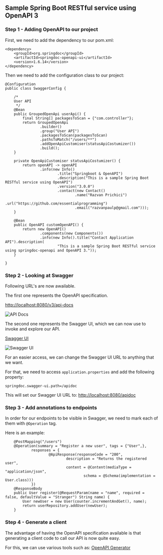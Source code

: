 ## Sample Spring Boot RESTful service using OpenAPI 3

### Step 1 - Adding OpenAPI to our project

First, we need to add the dependency to our pom.xml:
```
<dependency>
    <groupId>org.springdoc</groupId>
    <artifactId>springdoc-openapi-ui</artifactId>
    <version>1.6.14</version>
</dependency>
```

Then we need to add the configuration class to our project:
```
@Configuration
public class SwaggerConfig {

    /*
    User API
     */
    @Bean
    public GroupedOpenApi userApi() {
        final String[] packagesToScan = {"com.controller"};
        return GroupedOpenApi
                .builder()
                .group("User API")
                .packagesToScan(packagesToScan)
                .pathsToMatch("/users/**")
                .addOpenApiCustomiser(statusApiCostumizer())
                .build();
    }

    private OpenApiCustomiser statusApiCostumizer() {
        return openAPI -> openAPI
                .info(new Info()
                        .title("Springboot & OpenAPI")
                        .description("This is a sample Spring Boot RESTful service using OpenAPI")
                        .version("3.0.0")
                        .contact(new Contact()
                                .name("Razvan Prichici")
                                .url("https://github.com/essentialprogramming")
                                .email("razvanpaulp@gmail.com")));
    }

    @Bean
    public OpenAPI customOpenAPI() {
        return new OpenAPI()
                .components(new Components())
                .info(new Info().title("Contact Application API").description(
                        "This is a sample Spring Boot RESTful service using springdoc-openapi and OpenAPI 3."));
    }

}
```

### Step 2 - Looking at Swagger

Following URL's are now awailable.

The first one represents the OpenAPI specification.

[http://localhost:8080/v3/api-docs](http://localhost:8080/v3/api-docs)

![API Docs](src/main/resources/img/api-docs.png)

The second one represents the Swagger UI, which we can now use to invoke and explore our API.

[Swagger UI](http://localhost:8080/swagger-ui.html)

![Swagger UI](src/main/resources/img/swagger-ui.png)

For an easier access, we can change the Swagger UI URL to anything that we want.

For that, we need to access `application.properties` and add the following property:

`springdoc.swagger-ui.path=/apidoc`

This will set our Swagger UI URL to: [http://localhost:8080/apidoc](http://localhost:8080/apidoc)

### Step 3 - Add annotations to endpoints

In order for our endpoints to be visible in Swagger, we need to mark each of them with `@Operation` tag.

Here is an example:

```
    @PostMapping("/users")
    @Operation(summary = "Register a new user", tags = {"User",},
            responses = {
                    @ApiResponse(responseCode = "200",
                            description = "Returns the registered user",
                            content = @Content(mediaType = "application/json",
                                    schema = @Schema(implementation = User.class)))
            })
    @ResponseBody
    public User register(@RequestParam(name = "name", required = false, defaultValue = "Stranger") String name) {
        User newUser = new User(counter.incrementAndGet(), name);
        return userRepository.addUser(newUser);
    }
```

### Step 4 - Generate a client

The advantage of having the OpenAPI specification available is that
generating a client code to call our API is now quite easy.

For this, we can use various tools such as: [OpenAPI Generator](https://openapi-generator.tech/)
